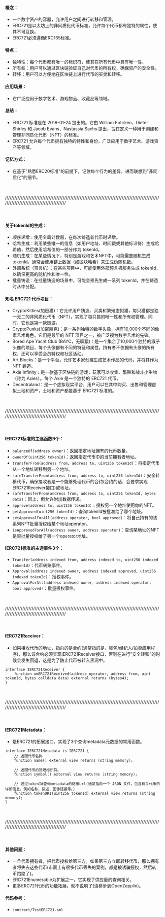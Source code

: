 
#### 概念：
- 一个数字资产的容器，允许用户之间进行转移和管理。
- ERC721是以太坊上的非同质化代币标准，允许每个代币都有独特的属性，使其不可互换。
- ERC721必须遵循ERC165标准。

#### 特点：
- 独特性：每个代币都有唯一的标识符，使其在所有代币中具有唯一性。
- 所有权：用户可以通过区块链验证自己对代币的所有权，确保资产的安全性。
- 转移：用户可以方便地在区块链上进行代币的买卖和转移。

#### 应用场景：
- 它广泛应用于数字艺术、游戏物品、收藏品等领域。

#### 总结：
- ERC721 标准是在 2018-01-24 提出的。它由 William Entriken、Dieter Shirley 和 Jacob Evans、Nastassia Sachs 提出，旨在定义一种用于创建和管理非同质化代币（NFT）的标准。
- ERC721 允许每个代币拥有独特的特性和身份，广泛应用于数字艺术、游戏资产等领域。

#### 记忆方式：
- 在基于"熟悉ERC20标准"的前提下，记住每个行为的差异，进而联想到"非同质化"的细节。

　

//////////////////////////////////////////////////////////////////////////////////////////////////////////////////////////////////////////

　

#### 关于tokenId的生成：
- 顺序递增：使用全局计数器，在每次铸造新代币时递增。
- 哈希生成：利用某些唯一的信息（如用户地址、时间戳或其他标识符）生成哈希值，然后使用哈希值的一部分作为 tokenId。
- 随机生成：在某些情况下，特别是游戏和艺术NFT中，可能需要随机生成 tokenId。通常会使用链上数据（如区块哈希）来生成伪随机数。
- 外部系统（预言机）：在某些项目中，可能使用外部预言机服务生成 tokenId，以确保更高的随机性和唯一性。
- 批量铸造：在批量铸造的场景中，可能会预先生成一系列 tokenId，并在铸造时从中分配。

#### 知名 ERC721 代币项目：
- CryptoKitties(加密猫)：它允许用户铸造、买卖和繁殖虚拟猫，每只猫都是独一无二的非同质化代币（NFT），实现了每只猫的唯一性和所有权管理。同时，它也是第一款链游。
- CryptoPunks(加密朋克)：是一系列独特的数字头像，拥有10,000个不同的像素艺术角色。它们是最早的 NFT 项目之一，被广泛视为数字艺术的先锋。
- Bored Ape Yacht Club (BAYC，无聊猿)：是一个集合了10,000个独特的猴子头像的项目，每个头像都有不同的特征和属性。持有者不仅拥有头像的所有权，还可以享受会员特权和社区活动。
- Art Blocks：是一个平台，允许艺术家创建生成艺术作品的代码，并将其作为 NFT 铸造。
- Axie Infinity：是一款基于区块链的游戏，玩家可以收集、繁殖和战斗小生物（称为 Axies）。每个 Axie 是一个独特的 ERC721 代币。
- Decentraland：是一个虚拟现实平台，用户可以在其中购买、出售和管理虚拟土地和资产，土地和资产都是基于 ERC721 标准的。

　

//////////////////////////////////////////////////////////////////////////////////////////////////////////////////////////////////////////

　

#### IERC721标准的主选函数9个：
- ```balanceOf(address owner)```：返回指定地址拥有的代币数量。
- ```ownerOf(uint256 tokenId)```：返回指定代币ID的当前拥有者地址。
- ```transferFrom(address from, address to, uint256 tokenId)```：将指定代币从一个地址转移到另一个地址。
- ```safeTransferFrom(address from, address to, uint256 tokenId)```：安全转移代币，确保接收者是一个能够处理代币的合约(合约的话，会要求实现ERC721Receiver接口)或地址。
- ```safeTransferFrom(address from, address to, uint256 tokenId, bytes data)```：同上，但允许附加数据传递。
- ```approve(address to, uint256 tokenId)```：授权另一个地址使用你的NFT。
- ```getApproved(uint256 tokenId)```：查询tokenId被批准给了哪个地址。
- ```setApprovalForAll(address operator, bool approved)```：将自己持有的该系列NFT批量授权给某个地址operator。
- ```isApprovedForAll(address owner, address operator)```：查询某地址的NFT是否批量授权给了另一个operator地址。


#### IERC721标准的主选事件3个：
- ```Transfer(address indexed from, address indexed to, uint256 indexed tokenId)```：代币转账事件。
- ```Approval(address indexed owner, address indexed approved, uint256 indexed tokenId)```：授权事件。
- ```ApprovalForAll(address indexed owner, address indexed operator, bool approved)```：批量授权事件。

　

//////////////////////////////////////////////////////////////////////////////////////////////////////////////////////////////////////////

　

#### IERC721Receiver：
- 如果接收代币的地址，指向的是合约(通常指的是，钱包/经纪人/拍卖应用程序)，那么该合约必须实现IERC721Receiver接口，否则在进行"安全转账"的时候会发生回退，这是为了防止代币被转入黑洞中。
```
interface IERC721Receiver {
    function onERC721Received(address operator, address from, uint tokenId, bytes calldata data) external returns (bytes4);
}
```

　

//////////////////////////////////////////////////////////////////////////////////////////////////////////////////////////////////////////

　

#### IERC721Metadata：
- 是ERC721的拓展接口，实现了3个查询metadata元数据的常用函数。
```
interface IERC721Metadata is IERC721 {
    // 返回代币名称
    function name() external view returns (string memory);

    // 返回代币的简短标识符。
    function symbol() external view returns (string memory);

    // 通过tokenId查询metadata的链接url(通常指向一个 JSON 文件，包含有关代币的详细信息，例如名称、描述、图像链接等。)
    function tokenURI(uint256 tokenId) external view returns (string memory);
}
```

　

//////////////////////////////////////////////////////////////////////////////////////////////////////////////////////////////////////////

　

#### 其他问题：
- 一旦代币拥有者，把代币授权给第三方，如果第三方立即转移代币，那么拥有者将失去这些代币(市面上有很多代币丢失的案例，都是被诱骗授权，然后转币跑路了)。
- ERC721Enumerable为扩展之一，它实现了供应量的查询相关。
- 更多ERC721代币的功能拓展，就不说明了(请移步到OpenZepplin)。

#### 代码参考：
- ```contract/TestERC721.sol```